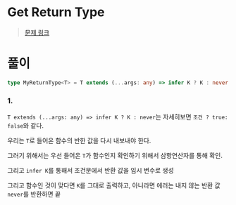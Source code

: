 # Get Return Type

> [문제 링크](https://github.com/type-challenges/type-challenges/blob/main/questions/00002-medium-return-type/README.ko.md)

# 풀이

```ts
type MyReturnType<T> = T extends (...args: any) => infer K ? K : never;
```

### 1.

`T extends (...args: any) => infer K ? K : never`는 자세히보면 `조건 ? true: false`와 같다.

우리는 `T`로 들어온 함수의 반한 값을 다시 내보내야 한다.

그러기 위해서는 우선 들어온 `T`가 함수인지 확인하기 위해서 삼항연산자를 통해 확인.

그리고 `infer K`를 통해서 조건문에서 반환 값을 임시 변수로 생성

그리고 함수인 것이 맞다면 `K`를 그대로 출력하고, 아니라면 에러는 내지 않는 반환 값 `never`를 반환하면 끝
